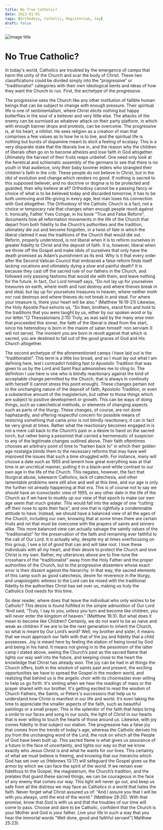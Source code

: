 ```yaml
---
title: No True Catholic?
date: 2022-01-01
tags: [Orthodoxy, Catholic, Magisterium, Joy]
draft: false
---
```


![image title](https://pinesap.net/img001.jpg)

# No True Catholic?
In today's world, Catholics are troubled by the emergence of camps that harm the unity of the Church and scar the body of Christ. These two classifications could be divided simply into the “progressive” or “traditionalist” categories with their own ideological bents and ideas of how they want the Church to run. First, the archetype of the progressive. 

The progressive sees the Church like any other institution of fallible human beings that can be subject to change with enough pressure. Their spiritual life is one of sentimentalism, where Christ elicits nothing but happy butterflies in the soul of a believer and very little else. The attacks of the enemy can be surmised as whatever attack on their party platform, in which with enough banner drops and protests, can be overcome. The progressive is, at his heart, a nihilist. He sees religion as a creation of man that comprises a few values as to how he is to live, and the spiritual life is nothing but bursts of dopamine meant to elicit a feeling of ecstasy. This is a very disparate state that the liberals live in, and the reason why the children of liberals often go on to become atheists and lose faith in God altogether. Ultimately the harvest of their fruits reaps unbelief. One need only look at the heretical and schismatic assembly of the germans to see that there is no youth in that audience, only their baby boomer elders who strangled their children's faith in the crib. These people do not believe in Christ, but in the idol of evolution and change which renders no good.  If nothing is sacred to this supposed believer, and no doctrine or dogma is to be protected and guarded, then why believe at all? Orthodoxy cannot be a passing fancy or choice of what is to be believed today and discarded tomorrow, it has to be both unmoving and life-giving in every age, lest man loses his connection with God altogether. The Orthodoxy of the Catholic Church is a fact, not a choice or temporary rule that changes when enough people revolt against it. Ironically, Father Yves Congar, in his book “True and False Reform”, documents how all reformation movements in the life of the Church that depart from both fidelity to the Church’s authorities and the tradition, ultimately die out and become forgotten, in a twist of fate in which the liberal claimed it was the traditions of the Church that would die out. Reform, properly understood, is not liberal when it is to reform ourselves in greater fidelity to Christ and the deposit of faith. It is, however, liberal when we throw off the Gospel and make idols of ourselves that only have the death promised as Adam’s punishment as its end. Why is it that every order after the Second Vatican Council that embraced a false reform finds itself lacking vocations and ultimately dying a slow and painful death? It is because they cast off the sacred rule of our fathers in the Church, and followed only passing fashions that would die with them, and leave nothing for the future. In fact, Our Lord himself says, “Do not lay up for yourselves treasures on earth, where moth and rust destroy and where thieves break in and steal, but lay up for yourselves treasures in heaven, where neither moth nor rust destroys and where thieves do not break in and steal. For where your treasure is, there your heart will be also.” (Matthew 16:19-21) Likewise, the Holy Apostle Paul exhorts us, “So then, brothers, stand firm and hold to the traditions that you were taught by us, either by our spoken word or by our letter.”(2 Thessalonians 2:15) Truly, as was said by the many wise men that proceeded this sinner, the faith of the liberal is dead from the start, since his heterodoxy is born in the maxim of satan himself: non serviam (I will not serve). The moment you are born in revolt against that which is sacred, you are destined to fall out of the good graces of God and His Church altogether. 

The second archetype of the aforementioned camps I have laid out is the “traditionalist”. This term is a little too broad, and so I must lay out what I am defining here, lest I contradict holding fast to Apostolic Tradition that was given to us by the Lord and Saint Paul admonishes me to cling to. The definition I use here is one who is blindly reactionary against the kind of acceptable change permitted by the Church, that is always in continuity with herself (I cannot stress this point enough). These changes pertain not to the unchanging nature of the deposit of faith, Apostolic Tradition, or even a substantive amount of the magisterium, but rather to those things which are subject to positive development or growth. This can be ways of doing things, such as catechetical methods, or elements of changing aspects such as parts of the liturgy. These changes, of course, are not done haphazardly, and offering respectful concern for possible means of restoring something that came prior is not blindly reactionary, it can in fact be very great at times. Rather what the reactionary becomes engaged in is not a mere call back to the Church’s past or a desire to hand on the sacred torch, but rather being a pessimist that carried a hermeneutic of suspicion to any of the legitimate changes outlined above. Their faith oftentimes chooses an arbitrary point of time to “harken back to” in which their golden age nostalgia blinds them to the necessary reforms that may have well improved the issues that such a time struggled with. For instance, many will choose a date such as 1955 and lament how great everything was at that time in an uncritical manner, putting it in a black-and-white contrast to our own age in the life of the Church. This negates, however, the fact that liturgical abuse, lukewarm Catholics, lack of catechesis, and other lamentable problems were still alive and well at this time, and our age is only the further rot already happening at that era. This is of course not to say we should have an iconoclastic view of 1955, or any other date in the life of the Church as if we have to muddy up our view of that epoch to make our own age seem that much greater. This would fall into the adage of one “cutting off their nose to spite their face”, and one that is rightfully a condemnable attitude to have. Instead, we should have a balanced view of all the ages of the Church, including our own, knowing that at some times there are certain fruits and rot that must be overcome with the prayers of saints and sinners alike. This more balanced view can actually salvage the saintly values of the “traditionalist” for the preservation of the faith and remaining ever faithful to the call of Our Lord. It is actually why, despite my at times overfocusing on this group, I see a lot of good that can and will take root. I love these individuals with all my heart, and their desire to protect the Church and love Christ is my own. Rather, my utterances above are to fine-tune the crosshairs of the “traditionalist” away from the Holy Father and the proper authorities of the Church, but to the progressive dissenters whose exact error is their dissent against the hierarchy. In that way, the sacred elements of this camp such as good catechesis, desire for reverence in the liturgy, and unapologetic witness to the Lord can be mixed with the traditional fidelity to the authorities Christ has set over us, making us truly the Catholics God needs for this time. 

So dear reader, where does that leave the individual who only wishes to be Catholic? This desire is found fulfilled in the simple admonition of Our Lord “And said, “Truly, I say to you, unless you turn and become like children, you will never enter the kingdom of heaven.” (Matthew 18:3). But what does it mean to become like Children? Certainly, we do not want to be as naive and weak as children if we are to be the next generation to inherit the Church, so what is meant by Our Lord’s word? Well, my brother and sister, it means that we must approach our faith with that of the joy and fidelity that a child possesses. Joy is meant here by feeling the elation of being loved by God and being in his hand. It means not giving in to the pessimism of the latter camp I stated above, seeing the Church’s past as the sacred flame that lights our way well into the future, and keeping close to the heart the knowledge that Christ has already won. The joy can be had in all things the Church offers, both in the wisdom of saints past and present, the exciting opportunities we have to spread the Gospel in the modern world, and realizing that behind us is the angelic choir with its choirmaster ever willing to help us go forth. It's smiling when we hear the readings of mass or the prayer shared with our brother. It's getting excited to read the wisdom of Church Fathers, the Saints, or Peters's successors that help us to understand how Christ is manifest in our life and world. It’s even taking the time to appreciate the smaller aspects of the faith, such as beautiful paintings or a small prayer. This is the splendor of the faith that helps bring a smile to our faces and song in our souls, the light of Christ in our hearts that is ever willing to touch the hearts of those around us. Likewise, with joy comes fidelity to that subject our elation. The progressive has a false joy that comes from the trends of today's age, whereas the Catholic derives his joy from the unchanging word of the Lord, the rock on which all the People of God have been built up. This sacred flame is what gives us assurance of a future in the face of uncertainty, and lights our way so that we know exactly who Jesus Christ is and what he wants for our lives. This certainty of what we must believe is freeing, and knowing that our hierarchs which God has set over us (Hebrews 13:17) will safeguard the Gospel gives us the armor by which we can face the spirit of the world. If we remain ever fidelitous to the Gospel, the magisterium, the Church’s tradition, and the prelates that guard these sacred things, we can be courageous in the face of any enemy that comes our way. This light will never go out, and keep us safe from all the distress we may face as Catholics in a world that hates the faith. Never forget what Christ assured us of: “And I assure you that I will be with you always, until the end of the world.” (Matthew 28:20). With that promise, know that God is with us and that the troubles of our time will come to pass. Choose and dare to be Catholic, confident that the Church is your Mother and God is your father. Live your life in such a way that you hear the immortal words “Well done, good and faithful servant”( Matthew 25:23).

